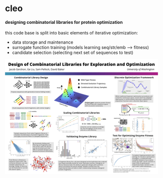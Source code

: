 # cleo
#### designing combinatorial libraries for protein optimization

this code base is split into basic elements of iterative optimization:

- data storage and maintenance
- surrogate function training (models learning seq/str/emb --> fitness)
- candidate selection (selecting next set of sequences to test)

![alt text](./figs/poster.jpg)